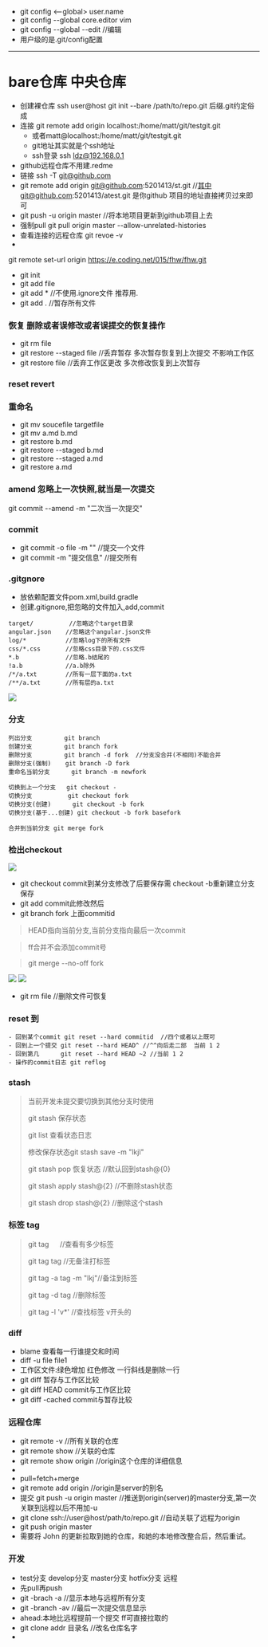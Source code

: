- git config <--global> user.name <name>
- git config --global core.editor vim
- git config --global --edit  //编辑
- 用户级的是.git/config配置
***
# bare仓库 中央仓库
- 创建裸仓库 ssh user@host git init --bare /path/to/repo.git  后缀.git约定俗成
- 连接 git remote add origin localhost:/home/matt/git/testgit.git  
	- 或者matt@localhost:/home/matt/git/testgit.git
	- git地址其实就是个ssh地址
	- ssh登录     ssh ldz@192.168.0.1
- github远程仓库不用建.redme
- 链接  ssh -T git@github.com
-	git remote add origin git@github.com:5201413/st.git //其中git@github.com:5201413/atest.git 是你github 项目的地址直接拷贝过来即可
- git push -u origin master //将本地项目更新到github项目上去
- 强制pull git pull origin master --allow-unrelated-histories
- 查看连接的远程仓库 git revoe -v 
- 
git remote set-url origin https://e.coding.net/015/fhw/fhw.git
- git init
- git add file
- git add * //不使用.ignore文件 推荐用.
- git add .  //暂存所有文件
### 恢复 删除或者误修改或者误提交的恢复操作
- git rm file
- git restore --staged file //丢弃暂存  多次暂存恢复到上次提交   不影响工作区
- git restore file //丢弃工作区更改  多次修改恢复到上次暂存
### reset revert 
### 重命名
- git mv soucefile targetfile
- git mv a.md b.md
- git restore b.md
- git restore --staged b.md
- git restore --staged a.md
- git restore a.md

### amend 忽略上一次快照,就当是一次提交
git commit --amend -m "二次当一次提交"

### commit
- git commit -o file -m "" //提交一个文件
- git commit -m "提交信息"  //提交所有  

### .gitgnore
- 放依赖配置文件pom.xml,build.gradle
- 创建.gitignore,把忽略的文件加入,add,commit
```
target/          //忽略这个target目录
angular.json    //忽略这个angular.json文件
log/*           //忽略log下的所有文件
css/*.css       //忽略css目录下的.css文件
*.b				//忽略.b结尾的
!a.b			//a.b除外
/*/a.txt 		//所有一层下面的a.txt
/**/a.txt 		//所有层的a.txt
```
![](imgs/2020-04-16-10-07-03.png)
### 分支

```
列出分支		 git branch 
创建分支		 git branch fork
删除分支		 git branch -d fork  //分支没合并(不相同)不能合并
删除分支(强制)	git branch -D fork
重命名当前分支		 git branch -m newfork

切换到上一个分支   git checkout -
切换分支		  git checkout fork
切换分支(创建)	  git checkout -b fork
切换分支(基于...创建) git checkout -b fork basefork

合并到当前分支	git merge fork
```
### 检出checkout
![](imgs/2020-04-17-00-56-42.png)
- git checkout commit到某分支修改了后要保存需 checkout -b重新建立分支保存
- git add commit此修改然后 
- git branch fork 上面commitid

> HEAD指向当前分支,当前分支指向最后一次commit	

> ff合并不会添加commit号

> git merge	--no-off fork 	

![](imgs/2020-04-16-11-08-11.png)
![](imgs/2020-04-16-11-16-58.png)



- git rm file //删除文件可恢复

### reset 到
	- 回到某个commit git reset --hard commitid  //四个或者以上既可
	- 回到上一个提交 git reset --hard HEAD^ //^^向后走二部  当前 1 2
	- 回到第几      git reset --hard HEAD ~2 //当前 1 2
	- 操作的commit日志 git reflog

### stash 
> 当前开发未提交要切换到其他分支时使用
> 
> git stash 保存状态
> 
> git list 查看状态日志
> 
> 修改保存状态git stash save -m "lkjl"
> 
> git stash pop 恢复状态		//默认回到stash@{0}
> 
> git stash apply stash@{2}  //不删除stash状态
> 
> git stash drop stash@{2}		//删除这个stash
> 
### 标签 tag
> git tag	&emsp;		//查看有多少标签
> 
> git tag tag		//无备注打标签
> 
> git tag -a tag -m "lkj"//备注到标签
> 
> git tag -d tag	//删除标签
> 
> git tag -l 'v*' //查找标签 v开头的
### diff
- blame  查看每一行谁提交和时间
- diff -u file file1
- 工作区文件:绿色增加 红色修改 一行斜线是删除一行
-  git diff			暂存与工作区比较
-  git diff HEAD 	commit与工作区比较
-  git diff -cached commit与暂存比较
### 远程仓库
- git remote -v 	//所有关联的仓库
- git remote show   //关联的仓库
- git remote show origin //origin这个仓库的详细信息
- 
- pull=fetch+merge
- git remote add origin <server>  //origin是server的别名
- 提交 git push -u origin master  //推送到origin(server)的master分支,第一次关联到远程以后不用加-u				
- git clone ssh://user@host/path/to/repo.git				//自动关联了远程为origin	
- git push origin master	
- 需要将 John 的更新拉取到她的仓库，和她的本地修改整合后，然后重试。	
### 开发
- test分支 develop分支 master分支 hotfix分支 远程
- 先pull再push
- git -brach -a //显示本地与远程所有分支
- git -branch -av 	//最后一次提交信息显示
- ahead:本地比远程提前一个提交 ff可直接拉取的
- git clone addr 目录名 //改名仓库名字
- 